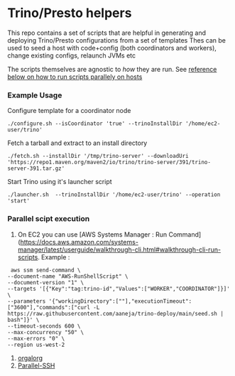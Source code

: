 # Trino/Presto helpers
This repo contains a set of scripts that are helpful in generating and deploying Trino/Presto configurations from a set of templates
Thes can be used to seed a host with code+config (both coordinators and workers), change existing configs, relaunch JVMs etc

The scripts themselves are agnostic to *how* they are run. See [reference below on how to run scripts parallely on hosts](#parallel-scipt-execution)


### Example Usage
Configure template for a coordinator node
```
./configure.sh --isCoordinator 'true' --trinoInstallDir '/home/ec2-user/trino'
```

Fetch a tarball and extract to an install directory
```
./fetch.sh --installDir '/tmp/trino-server' --downloadUri 'https://repo1.maven.org/maven2/io/trino/trino-server/391/trino-server-391.tar.gz'
```

Start Trino using it's launcher script
```
./launcher.sh  --trinoInstallDir '/home/ec2-user/trino' --operation 'start'
```


### Parallel scipt execution

1. On EC2 you can use [AWS Systems Manager : Run Command](https://docs.aws.amazon.com/systems-manager/latest/userguide/walkthrough-cli.html#walkthrough-cli-run-scripts. Example :
```
 aws ssm send-command \
--document-name "AWS-RunShellScript" \
--document-version "1" \
--targets '[{"Key":"tag:trino-id","Values":["WORKER","COORDINATOR"]}]' \
--parameters '{"workingDirectory":[""],"executionTimeout":["3600"],"commands":["curl -L https://raw.githubusercontent.com/aaneja/trino-deploy/main/seed.sh | bash"]}' \
--timeout-seconds 600 \
--max-concurrency "50" \
--max-errors "0" \
--region us-west-2
```

1. [orgalorg](https://github.com/reconquest/orgalorg)
1. [Parallel-SSH](https://github.com/ParallelSSH/parallel-ssh)


